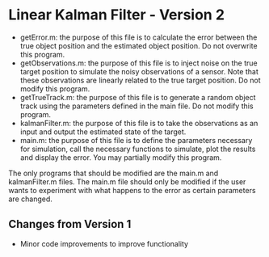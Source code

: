 # Linear Kalman Filter - Version 2

* getError.m: the purpose of this file is to calculate the error between the true object position and the estimated object position. Do not overwrite this program.
* getObservations.m: the purpose of this file is to inject noise on the true target position to simulate the noisy observations of a sensor. Note that these observations are linearly related to the true target position. Do not modify this program.
* getTrueTrack.m: the purpose of this file is to generate a random object track using the parameters defined in the main file. Do not modify this program.
* kalmanFilter.m: the purpose of this file is to take the observations as an input and output the estimated state of the target.
* main.m: the purpose of this file is to define the parameters necessary for simulation, call the necessary functions to simulate, plot the results and display the error. You may partially modify this program.

The only programs that should be modified are the main.m and kalmanFilter.m files. The main.m file should only be modified if the user wants to experiment
with what happens to the error as certain parameters are changed. 

## Changes from Version 1
* Minor code improvements to improve functionality
